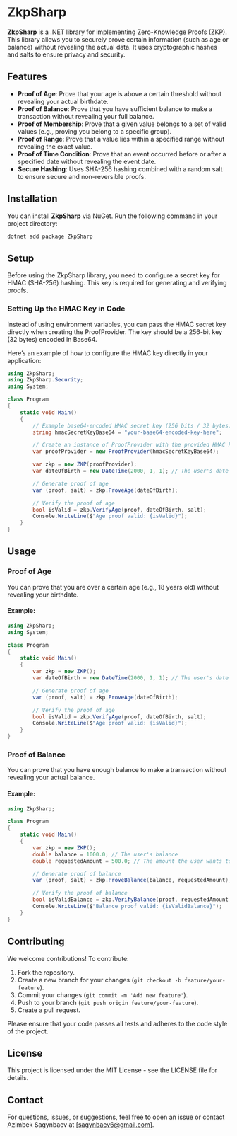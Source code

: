 # ZkpSharp

**ZkpSharp** is a .NET library for implementing Zero-Knowledge Proofs (ZKP). This library allows you to securely prove certain information (such as age or balance) without revealing the actual data. It uses cryptographic hashes and salts to ensure privacy and security.

## Features

- **Proof of Age**: Prove that your age is above a certain threshold without revealing your actual birthdate.
- **Proof of Balance**: Prove that you have sufficient balance to make a transaction without revealing your full balance.
- **Proof of Membership**: Prove that a given value belongs to a set of valid values (e.g., proving you belong to a specific group).
- **Proof of Range**: Prove that a value lies within a specified range without revealing the exact value.
- **Proof of Time Condition**: Prove that an event occurred before or after a specified date without revealing the event date.
- **Secure Hashing**: Uses SHA-256 hashing combined with a random salt to ensure secure and non-reversible proofs.


## Installation

You can install **ZkpSharp** via NuGet. Run the following command in your project directory:

```bash
dotnet add package ZkpSharp
```

## Setup

Before using the ZkpSharp library, you need to configure a secret key for HMAC (SHA-256) hashing. This key is required for generating and verifying proofs.

### Setting Up the HMAC Key in Code

Instead of using environment variables, you can pass the HMAC secret key directly when creating the ProofProvider. The key should be a 256-bit key (32 bytes) encoded in Base64.

Here’s an example of how to configure the HMAC key directly in your application:

```csharp
using ZkpSharp;
using ZkpSharp.Security;
using System;

class Program
{
    static void Main()
    {
        // Example base64-encoded HMAC secret key (256 bits / 32 bytes)
        string hmacSecretKeyBase64 = "your-base64-encoded-key-here";

        // Create an instance of ProofProvider with the provided HMAC key
        var proofProvider = new ProofProvider(hmacSecretKeyBase64);

        var zkp = new ZKP(proofProvider);
        var dateOfBirth = new DateTime(2000, 1, 1); // The user's date of birth

        // Generate proof of age
        var (proof, salt) = zkp.ProveAge(dateOfBirth);

        // Verify the proof of age
        bool isValid = zkp.VerifyAge(proof, dateOfBirth, salt);
        Console.WriteLine($"Age proof valid: {isValid}");
    }
}
```

## Usage

### Proof of Age

You can prove that you are over a certain age (e.g., 18 years old) without revealing your birthdate.

#### Example:

```csharp
using ZkpSharp;
using System;

class Program
{
    static void Main()
    {
        var zkp = new ZKP();
        var dateOfBirth = new DateTime(2000, 1, 1); // The user's date of birth

        // Generate proof of age
        var (proof, salt) = zkp.ProveAge(dateOfBirth);

        // Verify the proof of age
        bool isValid = zkp.VerifyAge(proof, dateOfBirth, salt);
        Console.WriteLine($"Age proof valid: {isValid}");
    }
}
```

### Proof of Balance

You can prove that you have enough balance to make a transaction without revealing your actual balance.

#### Example:

```csharp
using ZkpSharp;

class Program
{
    static void Main()
    {
        var zkp = new ZKP();
        double balance = 1000.0; // The user's balance
        double requestedAmount = 500.0; // The amount the user wants to prove they can pay

        // Generate proof of balance
        var (proof, salt) = zkp.ProveBalance(balance, requestedAmount);

        // Verify the proof of balance
        bool isValidBalance = zkp.VerifyBalance(proof, requestedAmount, salt, balance);
        Console.WriteLine($"Balance proof valid: {isValidBalance}");
    }
}
```

## Contributing

We welcome contributions! To contribute:

1. Fork the repository.  
2. Create a new branch for your changes (`git checkout -b feature/your-feature`).  
3. Commit your changes (`git commit -m 'Add new feature'`).  
4. Push to your branch (`git push origin feature/your-feature`).  
5. Create a pull request.

Please ensure that your code passes all tests and adheres to the code style of the project.

## License

This project is licensed under the MIT License - see the LICENSE file for details.

## Contact

For questions, issues, or suggestions, feel free to open an issue or contact Azimbek Sagynbaev at [sagynbaev6@gmail.com].